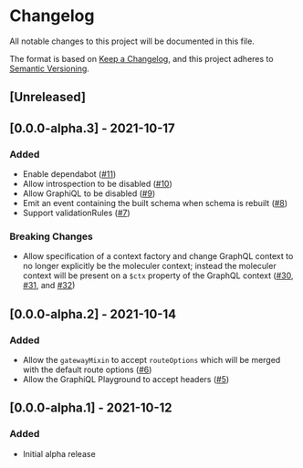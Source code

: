 # Changelog
All notable changes to this project will be documented in this file.

The format is based on [Keep a Changelog](https://keepachangelog.com/en/1.0.0/),
and this project adheres to [Semantic Versioning](https://semver.org/spec/v2.0.0.html).

## [Unreleased]

## [0.0.0-alpha.3] - 2021-10-17
### Added
- Enable dependabot ([#11](https://github.com/shawnmcknight/moleculer-graphql/pull/11))
- Allow introspection to be disabled ([#10](https://github.com/shawnmcknight/moleculer-graphql/pull/10))
- Allow GraphiQL to be disabled ([#9](https://github.com/shawnmcknight/moleculer-graphql/pull/9))
- Emit an event containing the built schema when schema is rebuilt ([#8](https://github.com/shawnmcknight/moleculer-graphql/pull/8))
- Support validationRules ([#7](https://github.com/shawnmcknight/moleculer-graphql/pull/7))

### Breaking Changes
- Allow specification of a context factory and change GraphQL context to no longer explicitly be the moleculer context; instead the moleculer context will be present on a `$ctx` property of the GraphQL context ([#30](https://github.com/shawnmcknight/moleculer-graphql/pull/30), [#31](https://github.com/shawnmcknight/moleculer-graphql/pull/31), and [#32](https://github.com/shawnmcknight/moleculer-graphql/pull/32))

## [0.0.0-alpha.2] - 2021-10-14
### Added
- Allow the `gatewayMixin` to accept `routeOptions` which will be merged with the default route options ([#6](https://github.com/shawnmcknight/moleculer-graphql/pull/6))
- Allow the GraphiQL Playground to accept headers ([#5](https://github.com/shawnmcknight/moleculer-graphql/pull/5))

## [0.0.0-alpha.1] - 2021-10-12
### Added
- Initial alpha release
